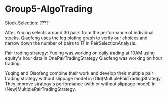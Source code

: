 # Group5-AlgoTrading
Stock Selection: ????



After Yuqing selects around 30 pairs from the performance of individual stocks, 
Qiaofeng uses the log ploting graph to verify our choices and narrow down the number of pairs to 17 in PairSelectionAnalysis.

Pair trading strategy:
Yuqing was working on daily trading at 10AM using equity's hour data in OnePairTradingStrategy
Qiaofeng was working on hour trading.

Yuqing and Qiaofeng combine their work and develop their multiple pair trading strategy without slippage model in (Old)MultiplePairTradingStrategy.
They improve strategy's performance (with or without slippage model) in (New)MultiplePairTradingStrategy.

